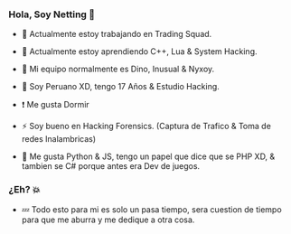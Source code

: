 ### Hola, Soy Netting 👋

- 🔭 Actualmente estoy trabajando en Trading Squad.

- 🌱 Actualmente estoy aprendiendo C++, Lua & System Hacking.

- 👯 Mi equipo normalmente es Dino, Inusual & Nyxoy.

- 💬 Soy Peruano XD, tengo 17 Años & Estudio Hacking.

- ❗ Me gusta Dormir

- ⚡ Soy bueno en Hacking Forensics. (Captura de Trafico & Toma de redes Inalambricas)

- 💫 Me gusta Python & JS, tengo un papel que dice que se PHP XD, & tambien se C# porque antes era Dev de juegos.

### ¿Eh? 💥

- 💤 Todo esto para mi es solo un pasa tiempo, sera cuestion de tiempo para que me aburra y me dedique a otra cosa.
